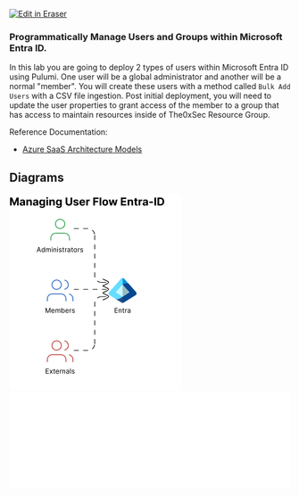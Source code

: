 <p><a target="_blank" href="https://app.eraser.io/workspace/K5FzVPtJKfp1JRe7Qytm" id="edit-in-eraser-github-link"><img alt="Edit in Eraser" src="https://firebasestorage.googleapis.com/v0/b/second-petal-295822.appspot.com/o/images%2Fgithub%2FOpen%20in%20Eraser.svg?alt=media&amp;token=968381c8-a7e7-472a-8ed6-4a6626da5501"></a></p>



### Programmatically Manage Users and Groups within Microsoft Entra ID.
In this lab you are going to deploy 2 types of users within Microsoft Entra ID using Pulumi. One user will be a global administrator and another will be a normal "member". You will create these users with a method called `Bulk Add Users` with a CSV file ingestion. Post initial deployment, you will need to update the user properties to grant access of the member to a group that has access to maintain resources inside of The0xSec Resource Group.

Reference Documentation:

- [﻿Azure SaaS Architecture Models](https://docs.microsoft.com/en-us/azure/architecture/solution-ideas/articles/multi-tenant-saas-architecture) 

<!-- eraser-additional-content -->
## Diagrams
<!-- eraser-additional-files -->
<a href="/cloud-labs/azure/az-104/9-users-groups/README-Managing User Flow Entra-ID-1.eraserdiagram" data-element-id="CZsjZK21PGMCD3jwjqDgF"><img src="/.eraser/K5FzVPtJKfp1JRe7Qytm___5TeIkEqzZuNt0Cv0uz03Dj9ejbv1___---diagram----80b94ed8ff5409c268c5da90cec7b9c1-Managing-User-Flow-Entra-ID.png" alt="" data-element-id="CZsjZK21PGMCD3jwjqDgF" /></a>
<a href="/cloud-labs/azure/az-104/9-users-groups/README-entity-relationship-2.eraserdiagram" data-element-id="_mXO17SlB44LZRUgtfvRv"><img src="/.eraser/K5FzVPtJKfp1JRe7Qytm___5TeIkEqzZuNt0Cv0uz03Dj9ejbv1___---diagram----3a87784f8eb6bc27af95b05d62eed6ab.png" alt="" data-element-id="_mXO17SlB44LZRUgtfvRv" /></a>
<!-- end-eraser-additional-files -->
<!-- end-eraser-additional-content -->
<!--- Eraser file: https://app.eraser.io/workspace/K5FzVPtJKfp1JRe7Qytm --->